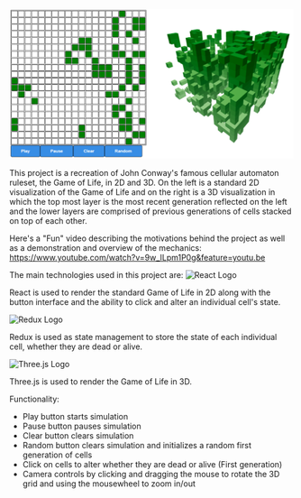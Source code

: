 ![Game of Life in 3D](public/GameOfLife3d.PNG)

This project is a recreation of John Conway's famous cellular automaton ruleset, the Game of Life, in 2D and 3D. On the left is a standard 2D visualization of the Game of Life and on the right is a 3D visualization in which the top most layer is the most recent generation reflected on the left and the lower layers are comprised of previous generations of cells stacked on top of each other.

Here's a "Fun" video describing the motivations behind the project as well as a demonstration and overview of the mechanics:
https://www.youtube.com/watch?v=9w_ILpm1P0g&feature=youtu.be

The main technologies used in this project are:
![React Logo](https://miro.medium.com/max/3600/1*HSisLuifMO6KbLfPOKtLow.jpeg)

React is used to render the standard Game of Life in 2D along with the button interface and the ability to click and alter an individual cell's state.

![Redux Logo](https://daqxzxzy8xq3u.cloudfront.net/wp-content/uploads/2019/04/21032431/redux-cover-imgage-1024x768.jpg)

Redux is used as state management to store the state of each individual cell, whether they are dead or alive.

![Three.js Logo](https://ucarecdn.com/22a0a69b-689f-46c9-866b-57650f31fde9/)

Three.js is used to render the Game of Life in 3D.

Functionality:

- Play button starts simulation
- Pause button pauses simulation
- Clear button clears simulation
- Random button clears simulation and initializes a random first generation of cells
- Click on cells to alter whether they are dead or alive (First generation)
- Camera controls by clicking and dragging the mouse to rotate the 3D grid and using the mousewheel to zoom in/out
